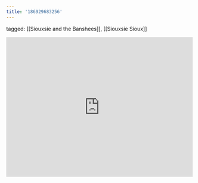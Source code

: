 ```yaml
---
title: '186929683256'
---
```

tagged: [[Siouxsie and the Banshees]], [[Siouxsie Sioux]]
<iframe allow="accelerometer; autoplay; clipboard-write; encrypted-media; gyroscope; picture-in-picture" allowfullscreen="" frameborder="0" height="375" id="youtube_iframe" src="https://www.youtube.com/embed/bPHP-hL5u0s?feature=oembed&amp;enablejsapi=1&amp;origin=https://safe.txmblr.com&amp;wmode=opaque" width="500"></iframe>